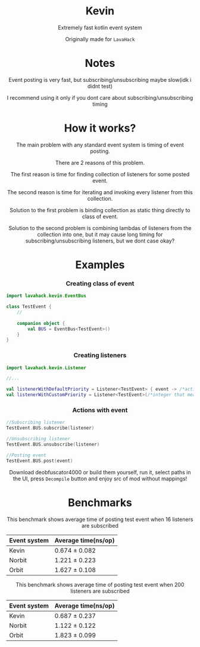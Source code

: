 <div align="center">

# Kevin

Extremely fast kotlin event system

Originally made for `LavaHack`

# Notes

Event posting is very fast, but subscribing/unsubscribing maybe slow(idk i didnt test)

I recommend using it only if you dont care about subscribing/unsubscribing timing

# How it works?

The main problem with any standard event system is timing of event posting.

There are 2 reasons of this problem.

The first reason is time for finding collection of listeners for some posted event.

The second reason is time for iterating and invoking every listener from this collection.

Solution to the first problem is binding collection as static thing directly to class of event.

Solution to the second problem is combining lambdas of listeners from the collection into one, but it may cause long timing for subscribing/unsubscribing listeners, but we dont case okay?

# Examples

### Creating class of event

</div>

```kotlin
import lavahack.kevin.EventBus

class TestEvent {
    //
    
    companion object {
        val BUS = EventBus<TestEvent>()
    }
}
```

<div align="center">

### Creating listeners

</div>

```kotlin
import lavahack.kevin.Listener

//...

val listenerWithDefaultPriority = Listener<TestEvent> { event -> /*action or idk*/ }
val listenerWithCustomPriority = Listener<TestEvent>(/*integer that means priority*/) { event -> /*action or idk*/ }
```

<div align="center">

### Actions with event

</div>

```kotlin
//Subscribing listener
TestEvent.BUS.subscribe(listener)

//Unsubscribing listener
TestEvent.BUS.unsubscribe(listener)

//Posting event
TestEvent.BUS.post(event)
```

<div align="center">



Download deobfuscator4000 or build them yourself, run it, select paths in the UI, press `Decompile` button and enjoy src of mod without mappings!

# Benchmarks

This benchmark shows average time of posting test event when 16 listeners are subscribed

| Event system  | Average time(ns/op) |
|---------------|---------------------|
| Kevin         | 0.674 ± 0.082       |
| Norbit        | 1.221 ± 0.223       |
| Orbit         | 1.627 ± 0.108       |

This benchmark shows average time of posting test event when 200 listeners are subscribed

| Event system  | Average time(ns/op) |
|---------------|---------------------|
| Kevin         | 0.687 ± 0.237       |
| Norbit        | 1.122 ± 0.122       |
| Orbit         | 1.823 ± 0.099       |

</div>